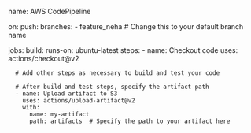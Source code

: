 name: AWS CodePipeline

on:
  push:
    branches:
      - feature_neha # Change this to your default branch name

jobs:
  build:
    runs-on: ubuntu-latest
    steps:
      - name: Checkout code
        uses: actions/checkout@v2
      
      # Add other steps as necessary to build and test your code

      # After build and test steps, specify the artifact path
      - name: Upload artifact to S3
        uses: actions/upload-artifact@v2
        with:
          name: my-artifact
          path: artifacts  # Specify the path to your artifact here
